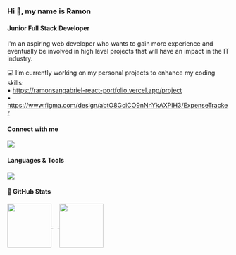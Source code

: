 ### Hi 👋, my name is Ramon
#### Junior Full Stack Developer
I'm an aspiring web developer who wants to gain more experience and eventually be involved in high level projects that will have an impact in the IT industry.

💻 I’m currently working on my personal projects to enhance my coding skills:<br>
     • https://ramonsangabriel-react-portfolio.vercel.app/project<br>
     • https://www.figma.com/design/abtO8GciCO9nNnYkAXPlH3/ExpenseTracker<br>

#### Connect with me
<p align="left">
  <a href="https://skillicons.dev" text-decoration="none">
    <img src="https://skillicons.dev/icons?i=linkedin,gmail,instagram,twitter,meta&perline=12&theme=light" />
  </a>
</p>

#### Languages & Tools
<p align="left">
  <a href="https://skillicons.dev" text-decoration="none">
    <img src="https://skillicons.dev/icons?i=html,css,sass,javascript,react,nodejs,mongo,docker,figma,postman,vscode,git,github,notion,npm,codepen,redux&perline=12&theme=dark" />
  </a>
</p>

#### 🚀 GitHub Stats

<a href="https://streak-stats.demolab.com/?user=RamonSanGabriel&show_icons=true&theme=radical" >
  <img height=100 align="center" src="https://streak-stats.demolab.com/?user=RamonSanGabriel&show_icons=true&theme=radical"/>
</a>

<a href="https://github.com/RamonSanGabriel/convoychat">
  <img height=10 align="center"  src="https://github-readme-stats.vercel.app/api/top-langs?username=RamonSanGabriel&layout=compact&langs_count=8"/>
</a>

<a href="https://github-readme-stats.vercel.app/api?username=RamonSanGabriel&show_icons=true&theme=radical">
  <img height=100 align="center"  src="https://github-readme-stats.vercel.app/api?username=RamonSanGabriel&show_icons=true&theme=radical"/>
</a>



